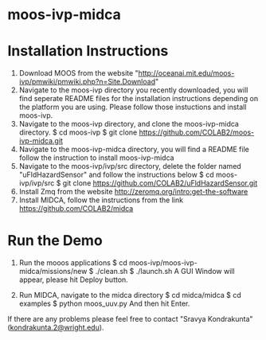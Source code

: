 # moos-ivp-midca

# Installation Instructions

1. Download MOOS from the website "http://oceanai.mit.edu/moos-ivp/pmwiki/pmwiki.php?n=Site.Download"
2. Navigate to the moos-ivp directory you recently downloaded, you will find seperate README files for the installation     instructions depending on the platform you are using. Please follow those instuctions and install moos-ivp.
3. Navigate to the moos-ivp directory, and clone the moos-ivp-midca directory.
   $ cd moos-ivp
   $ git clone https://github.com/COLAB2/moos-ivp-midca.git
4. Navigate to the moos-ivp-midca directory, you will find a README file follow the instruction to install moos-ivp-midca
5. Navigate to the moos-ivp/ivp/src directory, delete the folder named "uFldHazardSensor" and follow the instructions below
    $ cd moos-ivp/ivp/src
    $ git clone https://github.com/COLAB2/uFldHazardSensor.git
6. Install Zmq from the website http://zeromq.org/intro:get-the-software
7. Install MIDCA, follow the instructions from the link https://github.com/COLAB2/midca


# Run the Demo
1. Run the mooos applications
    $ cd moos-ivp/moos-ivp-midca/missions/new
    $ ./clean.sh
    $ ./launch.sh
   A GUI Window will appear, please hit Deploy button.
   
2. Run MIDCA, navigate to the midca directory
    $ cd midca/midca
    $ cd examples
    $ python moos_uuv.py
   And then hit Enter.
   
   
 If there are any problems please feel free to contact "Sravya Kondrakunta" (kondrakunta.2@wright.edu).


